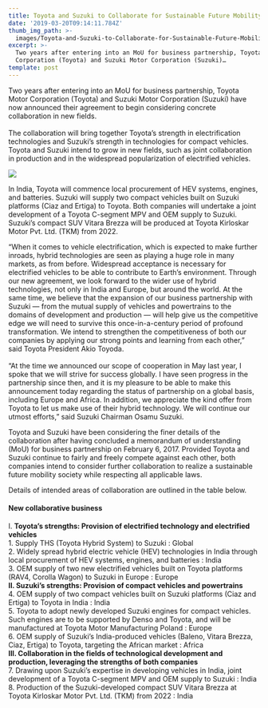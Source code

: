 ```yaml
---
title: Toyota and Suzuki to Collaborate for Sustainable Future Mobility
date: '2019-03-20T09:14:11.784Z'
thumb_img_path: >-
  images/Toyota-and-Suzuki-to-Collaborate-for-Sustainable-Future-Mobility/1*q6To2ChbGra_CAvHCFlcBA.jpeg
excerpt: >-
  Two years after entering into an MoU for business partnership, Toyota Motor
  Corporation (Toyota) and Suzuki Motor Corporation (Suzuki)…
template: post
---
```

Two years after entering into an MoU for business partnership, Toyota Motor Corporation (Toyota) and Suzuki Motor Corporation (Suzuki) have now announced their agreement to begin considering concrete collaboration in new fields.  
   
The collaboration will bring together Toyota’s strength in electrification technologies and Suzuki’s strength in technologies for compact vehicles. Toyota and Suzuki intend to grow in new fields, such as joint collaboration in production and in the widespread popularization of electrified vehicles.

![](/images/Toyota-and-Suzuki-to-Collaborate-for-Sustainable-Future-Mobility/1*q6To2ChbGra_CAvHCFlcBA.jpeg)

In India, Toyota will commence local procurement of HEV systems, engines, and batteries. Suzuki will supply two compact vehicles built on Suzuki platforms (Ciaz and Ertiga) to Toyota. Both companies will undertake a joint development of a Toyota C-segment MPV and OEM supply to Suzuki. Suzuki’s compact SUV Vitara Brezza will be produced at Toyota Kirloskar Motor Pvt. Ltd. (TKM) from 2022.

“When it comes to vehicle electrification, which is expected to make further inroads, hybrid technologies are seen as playing a huge role in many markets, as from before. Widespread acceptance is necessary for electrified vehicles to be able to contribute to Earth’s environment. Through our new agreement, we look forward to the wider use of hybrid technologies, not only in India and Europe, but around the world. At the same time, we believe that the expansion of our business partnership with Suzuki — from the mutual supply of vehicles and powertrains to the domains of development and production — will help give us the competitive edge we will need to survive this once-in-a-century period of profound transformation. We intend to strengthen the competitiveness of both our companies by applying our strong points and learning from each other,” said Toyota President Akio Toyoda.  
   
“At the time we announced our scope of cooperation in May last year, I spoke that we will strive for success globally. I have seen progress in the partnership since then, and it is my pleasure to be able to make this announcement today regarding the status of partnership on a global basis, including Europe and Africa. In addition, we appreciate the kind offer from Toyota to let us make use of their hybrid technology. We will continue our utmost efforts,” said Suzuki Chairman Osamu Suzuki.

Toyota and Suzuki have been considering the finer details of the collaboration after having concluded a memorandum of understanding (MoU) for business partnership on February 6, 2017. Provided Toyota and Suzuki continue to fairly and freely compete against each other, both companies intend to consider further collaboration to realize a sustainable future mobility society while respecting all applicable laws.

Details of intended areas of collaboration are outlined in the table below.

#### New collaborative business

I. **Toyota’s strengths: Provision of electrified technology and electrified vehicles**   
1\. Supply THS (Toyota Hybrid System) to Suzuki : Global  
2\. Widely spread hybrid electric vehicle (HEV) technologies in India through local procurement of HEV systems, engines, and batteries : India  
3\. OEM supply of two new electrified vehicles built on Toyota platforms (RAV4, Corolla Wagon) to Suzuki in Europe : Europe  
**II. Suzuki’s strengths: Provision of compact vehicles and powertrains**  
4\. OEM supply of two compact vehicles built on Suzuki platforms (Ciaz and Ertiga) to Toyota in India : India  
5\. Toyota to adopt newly developed Suzuki engines for compact vehicles. Such engines are to be supported by Denso and Toyota, and will be manufactured at Toyota Motor Manufacturing Poland : Europe  
6\. OEM supply of Suzuki’s India-produced vehicles (Baleno, Vitara Brezza, Ciaz, Ertiga) to Toyota, targeting the African market : Africa  
**III. Collaboration in the fields of technological development and production, leveraging the strengths of both companies**  
7\. Drawing upon Suzuki’s expertise in developing vehicles in India, joint development of a Toyota C-segment MPV and OEM supply to Suzuki : India  
8\. Production of the Suzuki-developed compact SUV Vitara Brezza at Toyota Kirloskar Motor Pvt. Ltd. (TKM) from 2022 : India
